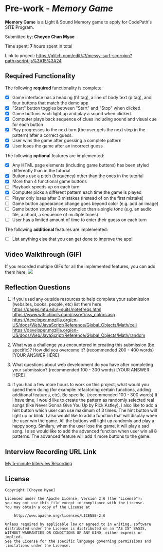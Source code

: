 # Pre-work - *Memory Game*

**Memory Game** is a Light & Sound Memory game to apply for CodePath's SITE Program. 

Submitted by: **Choyee Chan Myae**

Time spent: **7** hours spent in total

Link to project: https://glitch.com/edit/#!/messy-surf-scorpion?path=script.js%3A15%3A24

## Required Functionality

The following **required** functionality is complete:

* [x] Game interface has a heading (h1 tag), a line of body text (p tag), and four buttons that match the demo app
* [x] "Start" button toggles between "Start" and "Stop" when clicked. 
* [x] Game buttons each light up and play a sound when clicked. 
* [x] Computer plays back sequence of clues including sound and visual cue for each button
* [x] Play progresses to the next turn (the user gets the next step in the pattern) after a correct guess. 
* [x] User wins the game after guessing a complete pattern
* [x] User loses the game after an incorrect guess

The following **optional** features are implemented:

* [x] Any HTML page elements (including game buttons) has been styled differently than in the tutorial
* [x] Buttons use a pitch (frequency) other than the ones in the tutorial
* [x] More than 4 functional game buttons
* [ ] Playback speeds up on each turn
* [x] Computer picks a different pattern each time the game is played
* [ ] Player only loses after 3 mistakes (instead of on the first mistake)
* [ ] Game button appearance change goes beyond color (e.g. add an image)
* [ ] Game button sound is more complex than a single tone (e.g. an audio file, a chord, a sequence of multiple tones)
* [ ] User has a limited amount of time to enter their guess on each turn

The following **additional** features are implemented:

- [ ] List anything else that you can get done to improve the app!

## Video Walkthrough (GIF)

If you recorded multiple GIFs for all the implemented features, you can add them here:
![](https://i.imgur.com/pHeCco3.gif)

## Reflection Questions
1. If you used any outside resources to help complete your submission (websites, books, people, etc) list them here. 
https://pages.mtu.edu/~suits/notefreqs.html
https://www.w3schools.com/cssref/css_colors.asp
https://developer.mozilla.org/en-US/docs/Web/JavaScript/Reference/Global_Objects/Math/ceil
https://developer.mozilla.org/en-US/docs/Web/JavaScript/Reference/Global_Objects/Math/random

2. What was a challenge you encountered in creating this submission (be specific)? How did you overcome it? (recommended 200 - 400 words) 
[YOUR ANSWER HERE]

3. What questions about web development do you have after completing your submission? (recommended 100 - 300 words) 
[YOUR ANSWER HERE]

4. If you had a few more hours to work on this project, what would you spend them doing (for example: refactoring certain functions, adding additional features, etc). Be specific. (recommended 100 - 300 words) 
If I have time, I would like to create the pattern as randomly selected real songs (like Never Gonna Give You Up by Rick Astley). I also like to add a hint button which user can use maximum of 3 times. The hint button will light up or blink. I also would like to add a function that will display when the user win the game. All the buttons will light up randomly and play a happy song. Similary, when the user lose the game, it will play a sad song. I also would like to add the advanced function when user win all 8 patterns. The advanced feature will add 4 more buttons to the game.



## Interview Recording URL Link

[My 5-minute Interview Recording](your-link-here)


## License

    Copyright [Choyee Myae]

    Licensed under the Apache License, Version 2.0 (the "License");
    you may not use this file except in compliance with the License.
    You may obtain a copy of the License at

        http://www.apache.org/licenses/LICENSE-2.0

    Unless required by applicable law or agreed to in writing, software
    distributed under the License is distributed on an "AS IS" BASIS,
    WITHOUT WARRANTIES OR CONDITIONS OF ANY KIND, either express or implied.
    See the License for the specific language governing permissions and
    limitations under the License.
